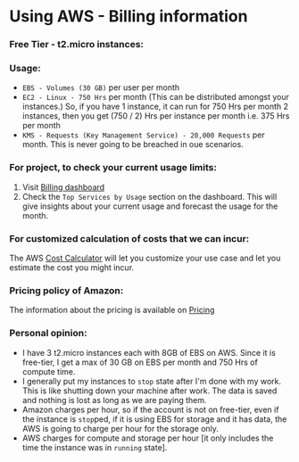 # Using AWS - Billing information
### Free Tier - t2.micro instances:
### Usage:
* `EBS - Volumes (30 GB)` per user per month
* `EC2 - Linux - 750 Hrs` per month (This can be distributed amongst your instances.)
  So, if you have 1 instance, it can run for 750 Hrs per month
  2 instances, then you get (750 / 2) Hrs per instance per month i.e. 375 Hrs per month
* `KMS - Requests (Key Management Service) - 20,000 Requests` per month. This is never going to be 
  breached in oue scenarios.

### For project, to check your current usage limits:
1. Visit [Billing dashboard](https://console.aws.amazon.com/billing/home#/)
2. Check the `Top Services by Usage` section on the dashboard. This will give insights about your
  current usage and forecast the usage for the month.

### For customized calculation of costs that we can incur:
The AWS [Cost Calculator](http://calculator.s3.amazonaws.com/index.html) will let you customize your
use case and let you estimate the cost you might incur.

### Pricing policy of Amazon:
The information about the pricing is available on [Pricing](https://aws.amazon.com/pricing/)

### Personal opinion:
* I have 3 t2.micro instances each with 8GB of EBS on AWS. Since it is free-tier, I get a max of 30 GB
on EBS per month and 750 Hrs of compute time.
* I generally put my instances to `stop` state after I'm done with my work. This is like shutting down
your machine after work. The data is saved and nothing is lost as long as we are paying them.
* Amazon charges per hour, so if the account is not on free-tier, even if the instance is `stop`ped,
if it is using EBS for storage and it has data, the AWS is going to charge per hour for the storage only.
* AWS charges for compute and storage per hour [it only includes the time the instance was in `running` state].
